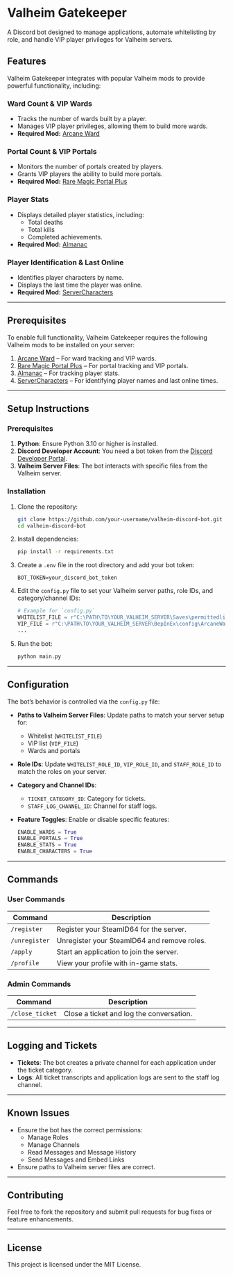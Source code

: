 
# Valheim Gatekeeper
A Discord bot designed to manage applications, automate whitelisting by role, and handle VIP player privileges for Valheim servers.

## Features

Valheim Gatekeeper integrates with popular Valheim mods to provide powerful functionality, including:

### **Ward Count & VIP Wards**
- Tracks the number of wards built by a player.
- Manages VIP player privileges, allowing them to build more wards.
- **Required Mod:** [Arcane Ward](https://thunderstore.io/c/valheim/p/KGvalheim/Arcane_Ward/)

### **Portal Count & VIP Portals**
- Monitors the number of portals created by players.
- Grants VIP players the ability to build more portals.
- **Required Mod:** [Rare Magic Portal Plus](https://thunderstore.io/c/valheim/p/WackyMole/RareMagicPortalPlus/)

### **Player Stats**
- Displays detailed player statistics, including:
  - Total deaths
  - Total kills
  - Completed achievements.
- **Required Mod:** [Almanac](https://thunderstore.io/c/valheim/p/RustyMods/Almanac/)

### **Player Identification & Last Online**
- Identifies player characters by name.
- Displays the last time the player was online.
- **Required Mod:** [ServerCharacters](https://thunderstore.io/c/valheim/p/Smoothbrain/ServerCharacters/)

---

## Prerequisites
To enable full functionality, Valheim Gatekeeper requires the following Valheim mods to be installed on your server:
1. [Arcane Ward](https://thunderstore.io/c/valheim/p/KGvalheim/Arcane_Ward/) – For ward tracking and VIP wards.
2. [Rare Magic Portal Plus](https://thunderstore.io/c/valheim/p/WackyMole/RareMagicPortalPlus/) – For portal tracking and VIP portals.
3. [Almanac](https://thunderstore.io/c/valheim/p/RustyMods/Almanac/) – For tracking player stats.
4. [ServerCharacters](https://thunderstore.io/c/valheim/p/Smoothbrain/ServerCharacters/) – For identifying player names and last online times.

---

## Setup Instructions

### Prerequisites

1. **Python**: Ensure Python 3.10 or higher is installed.
2. **Discord Developer Account**: You need a bot token from the [Discord Developer Portal](https://discord.com/developers/applications).
3. **Valheim Server Files**: The bot interacts with specific files from the Valheim server.

### Installation

1. Clone the repository:
   ```bash
   git clone https://github.com/your-username/valheim-discord-bot.git
   cd valheim-discord-bot
   ```

2. Install dependencies:
   ```bash
   pip install -r requirements.txt
   ```

3. Create a `.env` file in the root directory and add your bot token:
   ```env
   BOT_TOKEN=your_discord_bot_token
   ```

4. Edit the `config.py` file to set your Valheim server paths, role IDs, and category/channel IDs:
   ```python
   # Example for `config.py`
   WHITELIST_FILE = r"C:\PATH\TO\YOUR_VALHEIM_SERVER\Saves\permittedlist.txt"
   VIP_FILE = r"C:\PATH\TO\YOUR_VALHEIM_SERVER\BepInEx\config\ArcaneWard\VIPplayers.txt"
   ...
   ```

5. Run the bot:
   ```bash
   python main.py
   ```

---

## Configuration

The bot’s behavior is controlled via the `config.py` file:

- **Paths to Valheim Server Files**:
  Update paths to match your server setup for:
  - Whitelist (`WHITELIST_FILE`)
  - VIP list (`VIP_FILE`)
  - Wards and portals

- **Role IDs**:
  Update `WHITELIST_ROLE_ID`, `VIP_ROLE_ID`, and `STAFF_ROLE_ID` to match the roles on your server.

- **Category and Channel IDs**:
  - `TICKET_CATEGORY_ID`: Category for tickets.
  - `STAFF_LOG_CHANNEL_ID`: Channel for staff logs.

- **Feature Toggles**:
  Enable or disable specific features:
  ```python
  ENABLE_WARDS = True
  ENABLE_PORTALS = True
  ENABLE_STATS = True
  ENABLE_CHARACTERS = True
  ```

---

## Commands

### User Commands

| Command         | Description                                  |
|------------------|----------------------------------------------|
| `/register`      | Register your SteamID64 for the server.      |
| `/unregister`    | Unregister your SteamID64 and remove roles. |
| `/apply`         | Start an application to join the server.    |
| `/profile`       | View your profile with in-game stats.       |

### Admin Commands

| Command          | Description                                    |
|-------------------|------------------------------------------------|
| `/close_ticket`   | Close a ticket and log the conversation.      |

---

## Logging and Tickets

- **Tickets**: The bot creates a private channel for each application under the ticket category.
- **Logs**: All ticket transcripts and application logs are sent to the staff log channel.

---

## Known Issues

- Ensure the bot has the correct permissions:
  - Manage Roles
  - Manage Channels
  - Read Messages and Message History
  - Send Messages and Embed Links
- Ensure paths to Valheim server files are correct.

---

## Contributing

Feel free to fork the repository and submit pull requests for bug fixes or feature enhancements.

---

## License

This project is licensed under the MIT License.

